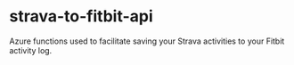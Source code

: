 # strava-to-fitbit-api
Azure functions used to facilitate saving your Strava activities to your Fitbit activity log.
